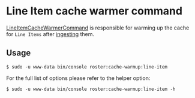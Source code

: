 # Line Item cache warmer command

[LineItemCacheWarmerCommand](../../src/Command/Cache/LineItemCacheWarmerCommand.php) is responsible for warming up 
the cache for `Line Items` after [ingesting](line-item-ingester-command.md) them.
    
## Usage
```shell script
$ sudo -u www-data bin/console roster:cache-warmup:line-item
```

For the full list of options please refer to the helper option:
```shell script
$ sudo -u www-data bin/console roster:cache-warmup:line-item -h
```